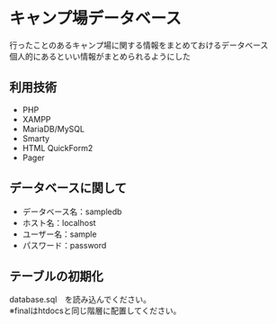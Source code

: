 # キャンプ場データベース
行ったことのあるキャンプ場に関する情報をまとめておけるデータベース  
個人的にあるといい情報がまとめられるようにした

## 利用技術
- PHP
- XAMPP
- MariaDB/MySQL
- Smarty
- HTML QuickForm2
- Pager

## データベースに関して
- データベース名：sampledb　　
- ホスト名：localhost
- ユーザー名：sample
- パスワード：password
　　
## テーブルの初期化　　
database.sql　を読み込んでください。  
※finalはhtdocsと同じ階層に配置してください。

